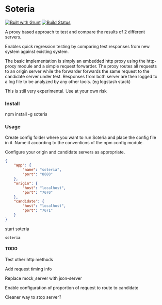 # Soteria

[![Built with Grunt](https://cdn.gruntjs.com/builtwith.svg)](http://gruntjs.com/)
[![Build Status](https://travis-ci.org/cheongwy/soteria.svg?branch=master)](https://travis-ci.org/cheongwy/soteria)


A proxy based approach to test and compare the results of 2 different servers.

Enables quick regression testing by comparing test responses from new system against existing system.

The basic implementation is simply an embedded http proxy using the http-proxy module
and a simple request forwarder. The proxy routes all requests to an origin server while
the forwarder forwards the same request to the candidate server under test. Responses
from both server are then logged to a log file to be analyzed by any other tools. (eg logstash stack)


This is still very experimental. Use at your own risk

### Install

npm install -g soteria

### Usage

Create config folder where you want to run Soteria and place the config file in it.
Name it according to the conventions of the npm config module.

Configure your origin and candidate servers as appropriate.

```json
{
    "app": {
        "name": "soteria",
        "port": "8080"
    },
    "origin": {
        "host": "localhost",
        "port": "7070"
    },
    "candidate": {
        "host": "localhost",
        "port": "7071"  
    }
}
```

start soteria

```bash
soteria
```

#### TODO

Test other http methods

Add request timing info

Replace  mock_server with json-server

Enable configuration of proportion of request to route to candidate

Cleaner way to stop server?

